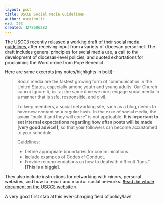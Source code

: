 ```yaml
---
layout: post
title: USCCB Social Media Guidelines
author: oscatholic
nid: 292
created: 1278606282
---
```

<p>The USCCB recently released a <a href="http://www.usccb.org/comm/social-media-guidelines.shtml">working draft of their social media guidelines</a>, after receiving input from a variety of diocesan personnel. The draft includes general principles for social media use, a call to the development of diocesan-level policies, and quoted exhortations for proclaiming the Word online from Pope Benedict.</p>
<p>Here are some excerpts (my notes/highlights in bold):</p>
<blockquote>
<p>Social media are the fastest growing form of communication in the United States, especially among youth and young adults. Our Church cannot ignore it, but at the same time we must engage social media in a manner that is safe, responsible, and civil.</p>
<p>To keep members, a social networking site, such as a blog, needs to have new content on a regular basis. In the case of social media, the axiom &ldquo;build it and they will come&rdquo; is not applicable. <strong>It is important to set internal expectations regarding how often posts will be made [very good advice!]</strong>, so that your followers can become accustomed to your schedule.</p>
<p>Guidelines:</p>
<ul>
<li>Define appropriate boundaries for communications.</li>
<li>Include examples of Codes of Conduct.</li>
<li>Provide recommendations on how to deal with difficult &ldquo;fans.&rdquo; <strong>[This is a biggie].</strong></li>
</ul>
</blockquote>
<p>They also include instructions for networking with minors, personal websites, and how to report and monitor social networks. <a href="http://www.usccb.org/comm/social-media-guidelines.shtml">Read the whole document on the USCCB&nbsp;website &raquo;</a></p>
<p>A very good first stab at this ever-changing field of policy/law!<br />
&nbsp;</p>
